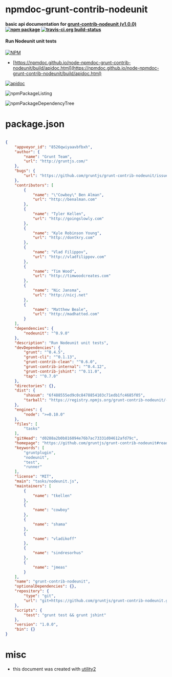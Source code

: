 # npmdoc-grunt-contrib-nodeunit

#### basic api documentation for  [grunt-contrib-nodeunit (v1.0.0)](https://github.com/gruntjs/grunt-contrib-nodeunit#readme)  [![npm package](https://img.shields.io/npm/v/npmdoc-grunt-contrib-nodeunit.svg?style=flat-square)](https://www.npmjs.org/package/npmdoc-grunt-contrib-nodeunit) [![travis-ci.org build-status](https://api.travis-ci.org/npmdoc/node-npmdoc-grunt-contrib-nodeunit.svg)](https://travis-ci.org/npmdoc/node-npmdoc-grunt-contrib-nodeunit)

#### Run Nodeunit unit tests

[![NPM](https://nodei.co/npm/grunt-contrib-nodeunit.png?downloads=true&downloadRank=true&stars=true)](https://www.npmjs.com/package/grunt-contrib-nodeunit)

- [https://npmdoc.github.io/node-npmdoc-grunt-contrib-nodeunit/build/apidoc.html](https://npmdoc.github.io/node-npmdoc-grunt-contrib-nodeunit/build/apidoc.html)

[![apidoc](https://npmdoc.github.io/node-npmdoc-grunt-contrib-nodeunit/build/screenCapture.buildCi.browser.%252Ftmp%252Fbuild%252Fapidoc.html.png)](https://npmdoc.github.io/node-npmdoc-grunt-contrib-nodeunit/build/apidoc.html)

![npmPackageListing](https://npmdoc.github.io/node-npmdoc-grunt-contrib-nodeunit/build/screenCapture.npmPackageListing.svg)

![npmPackageDependencyTree](https://npmdoc.github.io/node-npmdoc-grunt-contrib-nodeunit/build/screenCapture.npmPackageDependencyTree.svg)



# package.json

```json

{
    "appveyor_id": "8526qwiyaavbfbxh",
    "author": {
        "name": "Grunt Team",
        "url": "http://gruntjs.com/"
    },
    "bugs": {
        "url": "https://github.com/gruntjs/grunt-contrib-nodeunit/issues"
    },
    "contributors": [
        {
            "name": "\"Cowboy\" Ben Alman",
            "url": "http://benalman.com"
        },
        {
            "name": "Tyler Kellen",
            "url": "http://goingslowly.com"
        },
        {
            "name": "Kyle Robinson Young",
            "url": "http://dontkry.com"
        },
        {
            "name": "Vlad Filippov",
            "url": "http://vladfilippov.com"
        },
        {
            "name": "Tim Wood",
            "url": "http://timwoodcreates.com"
        },
        {
            "name": "Nic Jansma",
            "url": "http://nicj.net"
        },
        {
            "name": "Matthew Beale",
            "url": "http://madhatted.com"
        }
    ],
    "dependencies": {
        "nodeunit": "^0.9.0"
    },
    "description": "Run Nodeunit unit tests",
    "devDependencies": {
        "grunt": "^0.4.5",
        "grunt-cli": "^0.1.13",
        "grunt-contrib-clean": "^0.6.0",
        "grunt-contrib-internal": "^0.4.12",
        "grunt-contrib-jshint": "^0.11.0",
        "tap": "^0.7.0"
    },
    "directories": {},
    "dist": {
        "shasum": "6f488555ed9c0c8478854103c71edb1fc4685f05",
        "tarball": "https://registry.npmjs.org/grunt-contrib-nodeunit/-/grunt-contrib-nodeunit-1.0.0.tgz"
    },
    "engines": {
        "node": ">=0.10.0"
    },
    "files": [
        "tasks"
    ],
    "gitHead": "d0288a2b0b816094e76b7ac73331d04612afd79c",
    "homepage": "https://github.com/gruntjs/grunt-contrib-nodeunit#readme",
    "keywords": [
        "gruntplugin",
        "nodeunit",
        "test",
        "runner"
    ],
    "license": "MIT",
    "main": "tasks/nodeunit.js",
    "maintainers": [
        {
            "name": "tkellen"
        },
        {
            "name": "cowboy"
        },
        {
            "name": "shama"
        },
        {
            "name": "vladikoff"
        },
        {
            "name": "sindresorhus"
        },
        {
            "name": "jmeas"
        }
    ],
    "name": "grunt-contrib-nodeunit",
    "optionalDependencies": {},
    "repository": {
        "type": "git",
        "url": "git+https://github.com/gruntjs/grunt-contrib-nodeunit.git"
    },
    "scripts": {
        "test": "grunt test && grunt jshint"
    },
    "version": "1.0.0",
    "bin": {}
}
```



# misc
- this document was created with [utility2](https://github.com/kaizhu256/node-utility2)
